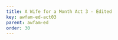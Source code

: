 ```yaml
---
title: A Wife for a Month Act 3 - Edited
key: awfam-ed-act03
parent: awfam-ed
order: 30
---
```

<tei-render mode="drama" linedisplay="5" src="../../../files/awfam-Edited-Act3.xml" line-display="5" line-prefix="line" line-start="1" close-icon="close" close-label="Close" copy-message="Copied to Clipboard" link-icon="link" link-label="Get link" page-icon="description" page-label="See the original page" pathAssetCss="../../../assets/css"></tei-render>
